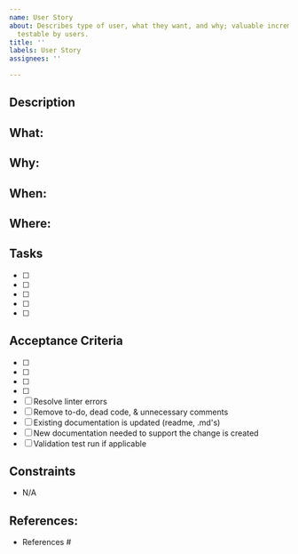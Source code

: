 ```yaml
---
name: User Story
about: Describes type of user, what they want, and why; valuable increment of functionality,
  testable by users.
title: ''
labels: User Story
assignees: ''

---
```


## Description

What: 
 - 
 
Why:
- 

When:
- 

Where:
 - 

## Tasks
- [ ] 
- [ ] 
- [ ] 
- [ ] 
- [ ] 


## Acceptance Criteria

- [ ] 
- [ ] 
- [ ] 
- [ ] 
- [ ] Resolve linter errors
- [ ] Remove to-do, dead code, & unnecessary comments
- [ ] Existing documentation is updated (readme, .md's)
- [ ] New documentation needed to support the change is created
- [ ] Validation test run if applicable

## Constraints
- N/A 

## References:
- References # 

